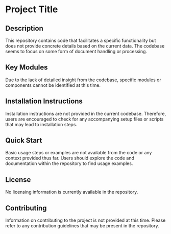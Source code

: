 # Project Title

## Description
This repository contains code that facilitates a specific functionality but does not provide concrete details based on the current data. The codebase seems to focus on some form of document handling or processing.

## Key Modules
Due to the lack of detailed insight from the codebase, specific modules or components cannot be identified at this time.

## Installation Instructions
Installation instructions are not provided in the current codebase. Therefore, users are encouraged to check for any accompanying setup files or scripts that may lead to installation steps.

## Quick Start
Basic usage steps or examples are not available from the code or any context provided thus far. Users should explore the code and documentation within the repository to find usage examples.

## License
No licensing information is currently available in the repository.

## Contributing
Information on contributing to the project is not provided at this time. Please refer to any contribution guidelines that may be present in the repository.